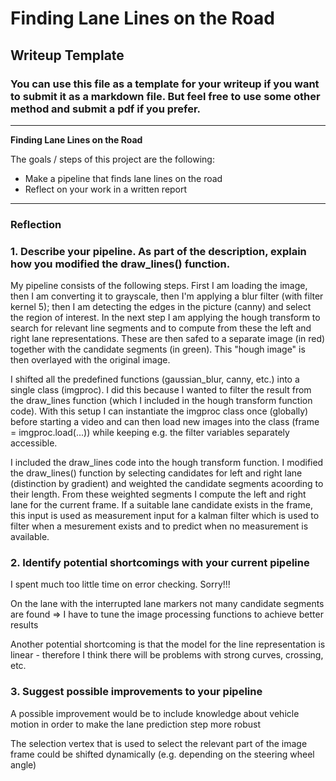 # **Finding Lane Lines on the Road** 

## Writeup Template

### You can use this file as a template for your writeup if you want to submit it as a markdown file. But feel free to use some other method and submit a pdf if you prefer.

---

**Finding Lane Lines on the Road**

The goals / steps of this project are the following:
* Make a pipeline that finds lane lines on the road
* Reflect on your work in a written report


---

### Reflection

### 1. Describe your pipeline. As part of the description, explain how you modified the draw_lines() function.

My pipeline consists of the following steps. First I am loading the image, then I am converting it to grayscale, then I'm applying a blur filter (with filter kernel 5); then I am detecting the edges in the picture (canny) and select the region of interest. In the next step I am applying the hough transform to search for relevant line segments and to compute from these the left and right lane representations. These are then safed to a separate image (in red) together with the candidate segments (in green). This "hough image" is then overlayed with the original image.

I shifted all the predefined functions (gaussian_blur, canny, etc.) into a single class (imgproc). I did this because I wanted to filter the result from the draw_lines function (which I included in the hough transform function code). With this setup I can instantiate the imgproc class once (globally) before starting a video and can then load new images into the class (frame = imgproc.load(...)) while keeping e.g. the filter variables separately accessible.

I included the draw_lines code into the hough transform function. I modified the draw_lines() function by selecting candidates for left and right lane (distinction by gradient) and weighted the candidate segments acoording to their length. From these weighted segments I compute the left and right lane for the current frame. If a suitable lane candidate exists in the frame, this input is used as measurement input for a kalman filter which is used to filter when a mesurement exists and to predict when no measurement is available.

### 2. Identify potential shortcomings with your current pipeline

I spent much too little time on error checking. Sorry!!!

On the lane with the interrupted lane markers not many candidate segments are found => I have to tune the image processing functions to achieve better results

Another potential shortcoming is that the model for the line representation is linear - therefore I think there will be problems with strong curves, crossing, etc.

### 3. Suggest possible improvements to your pipeline

A possible improvement would be to include knowledge about vehicle motion in order to make the lane prediction step more robust

The selection vertex that is used to select the relevant part of the image frame could be shifted dynamically (e.g. depending on the steering wheel angle)

